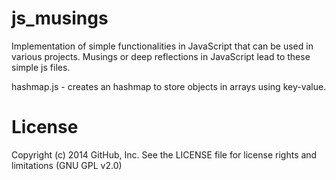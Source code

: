 js_musings
==========
Implementation of simple functionalities in JavaScript that can be used in various projects. Musings or deep reflections in JavaScript lead to these simple js files.

hashmap.js - creates an hashmap to store objects in arrays using key-value.

License
==========
Copyright (c) 2014 GitHub, Inc. See the LICENSE file for license rights and limitations (GNU GPL v2.0)


